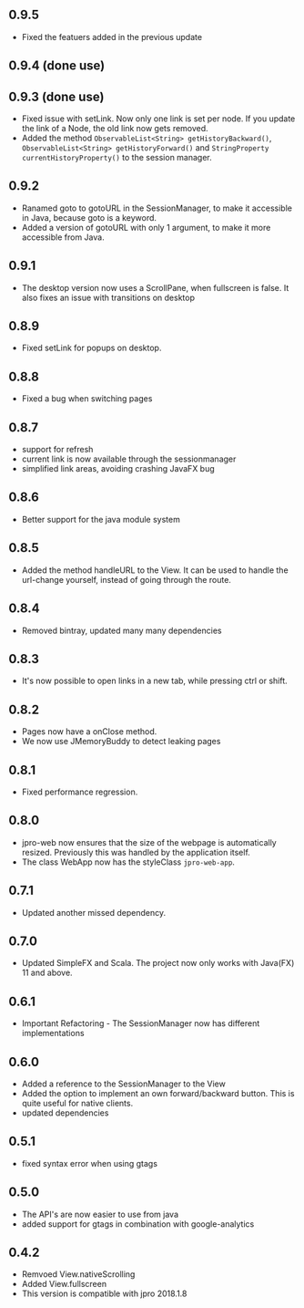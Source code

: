 ## 0.9.5
* Fixed the featuers added in the previous update
## 0.9.4 (done use)
## 0.9.3 (done use)
* Fixed issue with setLink. Now only one link is set per node. If you update the link of a Node, the old link now gets removed.
* Added the method `ObservableList<String> getHistoryBackward()`, `ObservableList<String> getHistoryForward()` and `StringProperty currentHistoryProperty()` to the session manager.

## 0.9.2
* Ranamed goto to gotoURL in the SessionManager, to make it accessible in Java, because goto is a keyword.
* Added a version of gotoURL with only 1 argument, to make it more accessible from Java.

## 0.9.1
* The desktop version now uses a ScrollPane, when fullscreen is false.
 It also fixes an issue with transitions on desktop
## 0.8.9
* Fixed setLink for popups on desktop.
## 0.8.8
 * Fixed a bug when switching pages

## 0.8.7
* support for refresh
* current link is now available through the sessionmanager
* simplified link areas, avoiding crashing JavaFX bug

## 0.8.6
* Better support for the java module system
## 0.8.5
* Added the method handleURL to the View.
It can be used to handle the url-change yourself, instead of going through the route.
## 0.8.4
 * Removed bintray, updated many many dependencies
## 0.8.3
 * It's now possible to open links in a new tab, while pressing ctrl or shift.
## 0.8.2
 * Pages now have a onClose method.
 * We now use JMemoryBuddy to detect leaking pages

## 0.8.1
 * Fixed performance regression.

## 0.8.0
 * jpro-web now ensures that the size of the webpage is automatically resized. 
   Previously this was handled by the application itself.
 * The class WebApp now has the styleClass `jpro-web-app`. 
## 0.7.1
 * Updated another missed dependency.
## 0.7.0
 * Updated SimpleFX and Scala. The project now only works with Java(FX) 11 and above.
 
## 0.6.1
 * Important Refactoring - The SessionManager now has different implementations

## 0.6.0
 * Added a reference to the SessionManager to the View
 * Added the option to implement an own forward/backward button. 
 This is quite useful for native clients.
 * updated dependencies

## 0.5.1
 * fixed syntax error when using gtags

## 0.5.0
 * The API's are now easier to use from java
 * added support for gtags in combination with google-analytics

## 0.4.2
 * Remvoed View.nativeScrolling
 * Added View.fullscreen
 * This version is compatible with jpro 2018.1.8